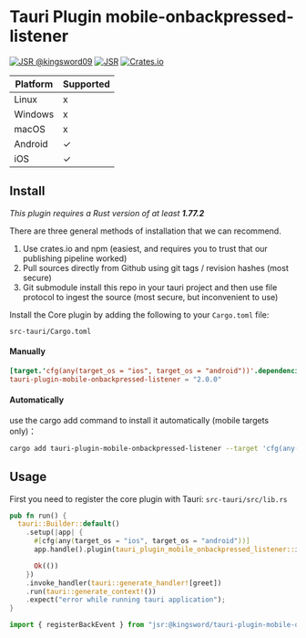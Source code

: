 # Tauri Plugin mobile-onbackpressed-listener

[![JSR @kingsword09](https://jsr.io/badges/@kingsword09)](https://jsr.io/@kingsword09)
[![JSR](https://jsr.io/badges/@kingsword/tauri-plugin-mobile-onbackpressed-listener)](https://jsr.io/@kingsword/tauri-plugin-mobile-onbackpressed-listener)
[![Crates.io][crates-badge]][crates-url]

[crates-badge]: https://img.shields.io/crates/v/tauri-plugin-mobile-onbackpressed-listener
[crates-url]: https://crates.io/crates/tauri-plugin-mobile-onbackpressed-listener

| Platform | Supported |
| -------- | --------- |
| Linux    | x         |
| Windows  | x         |
| macOS    | x         |
| Android  | ✓         |
| iOS      | ✓         |

## Install

_This plugin requires a Rust version of at least **1.77.2**_

There are three general methods of installation that we can recommend.

1. Use crates.io and npm (easiest, and requires you to trust that our publishing pipeline worked)
2. Pull sources directly from Github using git tags / revision hashes (most secure)
3. Git submodule install this repo in your tauri project and then use file protocol to ingest the source (most secure,
   but inconvenient to use)

Install the Core plugin by adding the following to your `Cargo.toml` file:

`src-tauri/Cargo.toml`

#### Manually

```toml
[target.'cfg(any(target_os = "ios", target_os = "android"))'.dependencies]
tauri-plugin-mobile-onbackpressed-listener = "2.0.0"
```

#### Automatically

use the cargo add command to install it automatically (mobile targets only)：

```bash
cargo add tauri-plugin-mobile-onbackpressed-listener --target 'cfg(any(target_os = "ios", target_os = "android"))'
```

## Usage

First you need to register the core plugin with Tauri: `src-tauri/src/lib.rs`

```rust
pub fn run() {
  tauri::Builder::default()
    .setup(|app| {
      #[cfg(any(target_os = "ios", target_os = "android"))]
      app.handle().plugin(tauri_plugin_mobile_onbackpressed_listener::init())?;

      Ok(())
    })
    .invoke_handler(tauri::generate_handler![greet])
    .run(tauri::generate_context!())
    .expect("error while running tauri application");
}
```

```ts
import { registerBackEvent } from "jsr:@kingsword/tauri-plugin-mobile-onbackpressed-listener";
```
